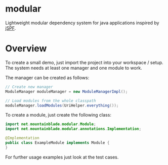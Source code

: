# modular
Lightweight modular dependency system for java applications inspired by [jSPF](https://code.google.com/p/jspf).

# Overview
To create a small demo, just import the project into your workspace / setup. The system needs at least one manager and
one module to work.

The manager can be created as follows:
```java
// Create new manager
ModuleManager moduleManager = new ModuleManagerImpl();

// Load modules from the whole classpath
moduleManager.loadModules(UriHelper.everything());
```

To create a module, just create the following class:
```java
import net.mountainblade.modular.Module;
import net.mountainblade.modular.annotations.Implementation;

@Implementation
public class ExampleModule implements Module {
}
```

For further usage examples just look at the test cases.
